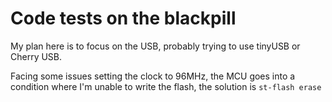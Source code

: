 # Code tests on the blackpill
My plan here is to focus on the USB, probably trying to use tinyUSB or Cherry USB.

Facing some issues setting the clock to 96MHz, the MCU goes into a condition where I'm unable to write the flash, the solution is
```st-flash erase```
